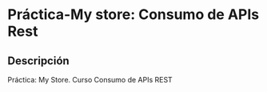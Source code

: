 # Práctica-My store: Consumo de APIs Rest

## Descripción

Práctica: My Store. Curso Consumo de APIs REST
